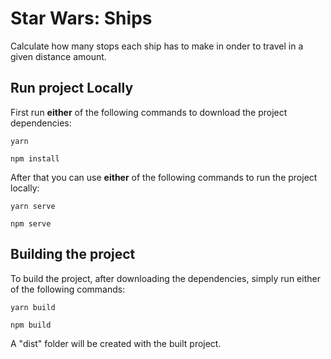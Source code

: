 # Star Wars: Ships
Calculate how many stops each ship has to make in onder to travel in a given distance amount.

## Run project Locally
First run **either** of the following commands to download the project dependencies:
```
yarn
```
```
npm install
```

After that you can use **either** of the following commands to run the project locally:

```
yarn serve
```
```
npm serve
```

## Building the project

To build the project, after downloading the dependencies, simply run either of the following commands:

```
yarn build
```
```
npm build
```
A "dist" folder will be created with the built project.

